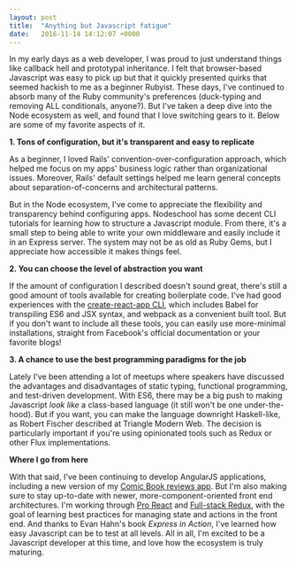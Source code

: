 ```yaml
---
layout: post
title:  "Anything but Javascript fatigue"
date:   2016-11-14 14:12:07 +0000
---
```


In my early days as a web developer, I was proud to just understand things like callback hell and prototypal inheritance. I felt that browser-based Javascript was easy to pick up but that it quickly presented quirks that seemed hackish to me as a beginner Rubyist. These days, I've continued to absorb many of the Ruby community's preferences (duck-typing and removing ALL conditionals, anyone?). But I've taken a deep dive into the Node ecosystem as well, and found that I love switching gears to it. Below are some of my favorite aspects of it.

**1. Tons of configuration, but it's transparent and easy to replicate**

As a beginner, I loved Rails' convention-over-configuration approach, which helped me focus on my apps' business logic rather than organizational issues. Moreover, Rails' default settings helped me learn general concepts about separation-of-concerns and architectural patterns.

But in the Node ecosystem, I've come to appreciate the flexibility and transparency behind configuring apps. Nodeschool has some decent CLI tutorials for learning how to structure a Javascript module. From there, it's a small step to being able to write your own middleware and easily include it in an Express server. The system may not be as old as Ruby Gems, but I appreciate how accessible it makes things feel.

**2. You can choose the level of abstraction you want**

If the amount of configuration I described doesn't sound great, there's still a good amount of tools available for creating boilerplate code. I've had good experiences with the [create-react-app CLI](https://github.com/facebookincubator/create-react-app), which includes Babel for transpiling ES6 and JSX syntax, and webpack as a convenient built tool. But if you don't want to include all these tools, you can easily use more-minimal installations, straight from Facebook's official documentation or your favorite blogs!

**3. A chance to use the best programming paradigms for the job**

Lately I've been attending a lot of meetups where speakers have discussed the advantages and disadvantages of static typing, functional programming, and test-driven development. With ES6, there may be a big push to making Javascript *look like* a class-based language (it still won't be one under-the-hood). But if you want, you can make the language downright Haskell-like, as Robert Fischer described at Triangle Modern Web. The decision is particularly important if you're using opinionated tools such as Redux or other Flux implementations.

**Where I go from here**

With that said, I've been continuing to develop AngularJS applications, including a new version of my [Comic Book reviews app](https://github.com/vinvasir/cbook-v2/). But I'm also making sure to stay up-to-date with newer, more-component-oriented front end architectures. I'm working through [Pro React](http://www.pro-react.com/) and [Full-stack Redux](http://teropa.info/blog/2015/09/10/full-stack-redux-tutorial.html), with the goal of learning best practices for managing state and actions in the front end. And thanks to Evan Hahn's book *Express in Action*, I've learned how easy Javascript can be to test at all levels. All in all, I'm excited to be a Javascript developer at this time, and love how the ecosystem is truly maturing.